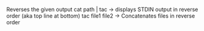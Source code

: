 Reverses the given output
cat path | tac -> displays STDIN output in reverse order (aka top line at bottom)
tac file1 file2 -> Concatenates files in reverse order
